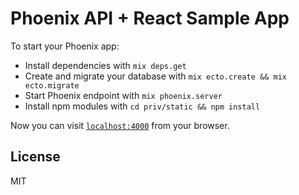 # Phoenix API + React Sample App

To start your Phoenix app:

  * Install dependencies with `mix deps.get`
  * Create and migrate your database with `mix ecto.create && mix ecto.migrate`
  * Start Phoenix endpoint with `mix phoenix.server`
  * Install npm modules with `cd priv/static && npm install`

Now you can visit [`localhost:4000`](http://localhost:4000) from your browser.

## License

MIT
